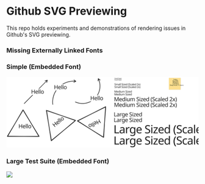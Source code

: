 # Github SVG Previewing
This repo holds experiments and demonstrations of rendering issues in Github's SVG previewing.

### Missing Externally Linked Fonts


### Simple (Embedded Font)
<img src="tldraw-embedded-font.svg"/>

### Large Test Suite (Embedded Font)
<img src="mega-file.svg"/>
